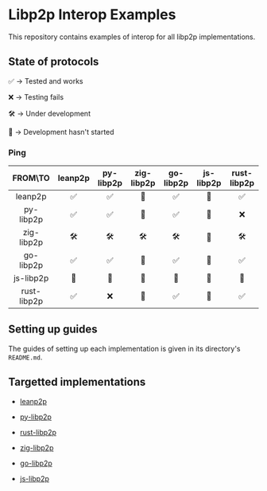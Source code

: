 # Libp2p Interop Examples

This repository contains examples of interop for all libp2p implementations.

## State of protocols

✅ -> Tested and works

❌ -> Testing fails

🛠️ -> Under development

🚧 -> Development hasn't started

### Ping

|   FROM\TO  | leanp2p | py-libp2p | zig-libp2p | go-libp2p | js-libp2p | rust-libp2p |
|:----------:|:-------:|:---------:|:----------:|:---------:|:---------:|:---------:|
| leanp2p    |    ✅    |     ✅     |      🚧     |     ✅     |     🚧     |     ✅     |
| py-libp2p  |    ✅    |     ✅     |      🚧     |     ✅     |     🚧     |     ❌     |
| zig-libp2p |    🛠️    |     🛠️     |      🛠️     |     🛠️     |     🚧     |     🛠️     |
| go-libp2p  |    ✅    |     ✅     |      🚧     |     ✅     |     🚧     |     ✅     |
| js-libp2p  |    🚧    |     🚧     |      🚧     |     🚧     |     🚧     |     🚧     |
| rust-libp2p  |    ✅    |     ❌     |      🚧     |     ✅     |     🚧     |     ✅     |

## Setting up guides

The guides of setting up each implementation is given in its directory's `README.md`.

## Targetted implementations

- [leanp2p](https://github.com/qdrvm/leanp2p)

- [py-libp2p](https://github.com/libp2p/py-libp2p)

- [rust-libp2p](https://github.com/libp2p/rust-libp2p)

- [zig-libp2p](https://github.com/MarcoPolo/zig-libp2p)

- [go-libp2p](https://github.com/libp2p/go-libp2p)

- [js-libp2p](https://github.com/libp2p/js-libp2p)